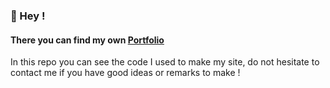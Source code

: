 ### :vulcan_salute: Hey !
#### There you can find my own [Portfolio](https://callmegrimmjow.github.io/)

In this repo you can see the code I used to make my site, do not hesitate to contact me if you have good ideas or remarks to make !
